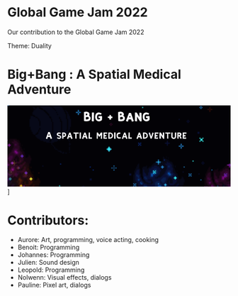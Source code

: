 # Global Game Jam 2022
Our contribution to the Global Game Jam 2022

Theme: Duality

# Big+Bang : A Spatial Medical Adventure

![icon](https://github.com/Rormattio/GGJ2022/blob/main/readme_img.png?raw=true)]

# Contributors:
* Aurore: Art, programming, voice acting, cooking
* Benoit: Programming
* Johannes: Programming
* Julien: Sound design
* Leopold: Programming
* Nolwenn: Visual effects, dialogs
* Pauline: Pixel art, dialogs
